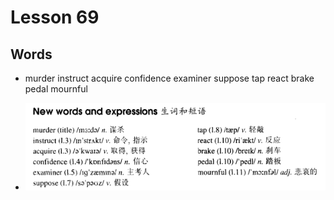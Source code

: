 # Lesson 69

## Words

- murder instruct acquire confidence examiner suppose tap react brake pedal mournful

- ![Words](../../../Images/Part2/07/words-69.png)
